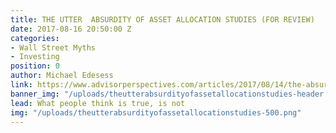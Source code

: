 ```yaml
---
title: THE UTTER  ABSURDITY OF ASSET ALLOCATION STUDIES (FOR REVIEW)
date: 2017-08-16 20:50:00 Z
categories:
- Wall Street Myths
- Investing
position: 0
author: Michael Edesess
link: https://www.advisorperspectives.com/articles/2017/08/14/the-absurdity-of-asset-allocation-studies
banner_img: "/uploads/theutterabsurdityofassetallocationstudies-header.png"
lead: What people think is true, is not
img: "/uploads/theutterabsurdityofassetallocationstudies-500.png"
---
```


